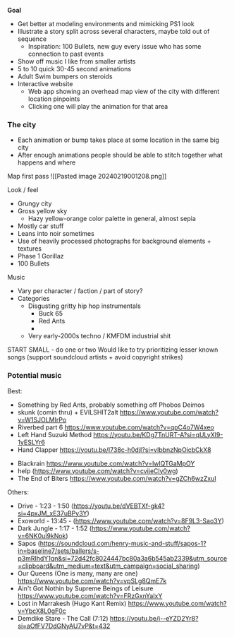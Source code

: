**Goal**
- Get better at modeling environments and mimicking PS1 look
- Illustrate a story split across several characters, maybe told out of sequence
	- Inspiration: 100 Bullets, new guy every issue who has some connection to past events
- Show off music I like from smaller artists
- 5 to 10 quick 30-45 second animations
- Adult Swim bumpers on steroids
- Interactive website
	- Web app showing an overhead map view of the city with different location pinpoints
	- Clicking one will play the animation for that area

### The city
- Each animation or bump takes place at some location in the same big city
- After enough animations people should be able to stitch together what happens and where


Map first pass
![[Pasted image 20240219001208.png]]


Look / feel
- Grungy city
- Gross yellow sky
	- Hazy yellow-orange color palette in general, almost sepia
- Mostly car stuff
- Leans into noir sometimes
- Use of heavily processed photographs for background elements + textures
- Phase 1 Gorillaz
- 100 Bullets

Music
- Vary per character / faction / part of story?
- Categories
	- Disgusting gritty hip hop instrumentals
		- Buck 65
		- Red Ants
		- 
	- Very early-2000s techno / KMFDM industrial shit



START SMALL - do one or two
Would like to try prioritizing lesser known songs (support soundcloud artists + avoid copyright strikes)

### Potential music
Best:
- Something by Red Ants, probably something off Phobos Deimos
- skunk (comin thru) + EVILSHIT2alt https://www.youtube.com/watch?v=W1SJOLMIrPo
- Riverbed part 6 https://www.youtube.com/watch?v=qpC4o7W4xeo
- Left Hand Suzuki Method https://youtu.be/KDg7TnURT-A?si=qULyXl9-1yESLYr6
- Hand Clapper https://youtu.be/I738c-h0djI?si=vIbbnzNpOicbCkX8
* Blackrain https://www.youtube.com/watch?v=lwlQTGaMpOY
* help (https://www.youtube.com/watch?v=cvijeCly0wg)
* The End of Biters https://www.youtube.com/watch?v=gZCh6wzZxuI

Others:
- Drive - 1:23 - 1:50 (https://youtu.be/dVEBTXf-gk4?si=4pxJM_xE37uBPy3Y)
- Exoworld - 13:45 - (https://www.youtube.com/watch?v=8F9L3-Sao3Y)
- Dark Jungle - 1:17 - 1:52 (https://www.youtube.com/watch?v=6NK0ui9kNok)
- Sapos (https://soundcloud.com/henry-music-and-stuff/sapos-1?in=baseline7/sets/ballers/s-p3mRIhdY1gn&si=72d42fc8024447bc80a3a6b545ab2339&utm_source=clipboard&utm_medium=text&utm_campaign=social_sharing)
- Our Queens (One is many, many are one) https://www.youtube.com/watch?v=vpSLg8QmE7k
- Ain't Got Nothin by Supreme Beings of Leisure https://www.youtube.com/watch?v=FRzGxnYaIxY
- Lost in Marrakesh (Hugo Kant Remix) https://www.youtube.com/watch?v=YbcX8L0gF0c
- Demdike Stare - The Call (7:12) https://youtu.be/i--eYZD2Yr8?si=aOfFV7DdGNyAU7vP&t=432

